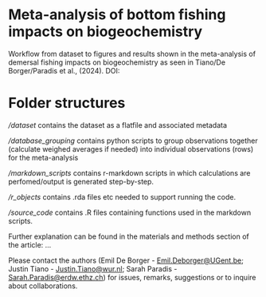 # Meta-analysis of bottom fishing impacts on biogeochemistry
 Workflow from dataset to figures and results shown in the meta-analysis of demersal fishing impacts on biogeochemistry as seen in Tiano/De Borger/Paradis et al., (2024). 
DOI:

# Folder structures

*/dataset* contains the dataset as a flatfile and associated metadata

*/database_grouping* contains python scripts to group observations together (calculate weighed averages if needed) into individual observations (rows) for the meta-analysis

*/markdown_scripts* contains r-markdown scripts in which calculations are perfomed/output is generated step-by-step.

*/r_objects* contains .rda files etc needed to support running the code.

*/source_code* contains .R files containing functions used in the markdown scripts.

Further explanation can be found in the materials and methods section of the article: ...

Please contact the authors (Emil De Borger - Emil.Deborger@UGent.be; Justin Tiano - Justin.Tiano@wur.nl; Sarah Paradis - Sarah.Paradis@erdw.ethz.ch) for issues, remarks, suggestions or to inquire about collaborations.

